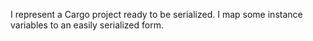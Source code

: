 I represent a Cargo project ready to be serialized.
I map some instance variables  to an easily serialized form.